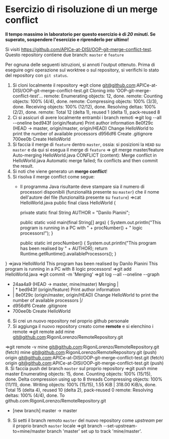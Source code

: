 # Esercizio di risoluzione di un merge conflict

**Il tempo massimo in laboratorio per questo esercizio è di _20 minuti_.
Se superato, sospendere l'esercizio e riprenderlo per ultimo!**

Si visiti https://github.com/APICe-at-DISI/OOP-git-merge-conflict-test.
Questo repository contiene due branch: `master` e `feature`

Per ognuna delle seguenti istruzioni, si annoti l'output ottenuto.
Prima di eseguire ogni operazione sul worktree o sul repository,
si verifichi lo stato del repository con `git status`.

1. Si cloni localmente il repository
=>git clone git@github.com:APICe-at-DISI/OOP-git-merge-conflict-test.git
Cloning into 'OOP-git-merge-conflict-test'...
remote: Enumerating objects: 12, done.
remote: Counting objects: 100% (4/4), done.
remote: Compressing objects: 100% (3/3), done.
Receiving objects: 100% (12/12), done.
Resolving deltas: 100% (2/2), done.
remote: Total 12 (delta 1), reused 1 (delta 1), pack-reused 8
2. Ci si assicuri di avere localmente entrambi i branch remoti
=>git log --all --oneline
bed943f (origin/feature) Print author information
8e0f29c (HEAD -> master, origin/master, origin/HEAD) Change HelloWorld to print the number of available processors
d956df6 Create .gitignore
700ee0b Create HelloWorld
3. Si faccia il merge di `feature` dentro `master`, ossia: si posizioni la `HEAD` su `master`
   e da qui si esegua il merge di `feature`
=> git merge master/feature
Auto-merging HelloWorld.java
CONFLICT (content): Merge conflict in HelloWorld.java
Automatic merge failed; fix conflicts and then commit the result.
4. Si noti che viene generato un **merge conflict**!
5. Si risolva il merge conflict come segue:
   - Il programma Java risultante deve stampare sia il numero di processori disponibili
     (funzionalità presente su `master`)
     che il nome dell'autore del file
     (funzionalità presente su `feature`)
=>cat HelloWorld.java 
public final class HelloWorld {

        private static final String AUTHOR = "Danilo Pianini";

        public static void main(final String[] args) {
                System.out.println("This program is running in a PC with " + procNumber() + " logic processors!");
        }

        public static int procNumber() {
                System.out.println("This program has been realised by " + AUTHOR);
                return Runtime.getRuntime().availableProcessors();
        }

}
=>java HelloWorld
This program has been realised by Danilo Pianini
This program is running in a PC with 8 logic processors!
=>git add HelloWorld.java
=>git commit -m 'Merging'
=>git log --all --oneline --graph
*   24aa4a9 (HEAD -> master, mine/master) Merging
|\
| * bed943f (origin/feature) Print author information
* | 8e0f29c (origin/master, origin/HEAD) Change HelloWorld to print the number of available processors
|/
* d956df6 Create .gitignore
* 700ee0b Create HelloWorld
6. Si crei un nuovo repository nel proprio github personale
7. Si aggiunga il nuovo repository creato come **remote** e si elenchino i remote
=>git remote add mine git@github.com:RigoniLorenzo/RemoteRepository.git

=>git remote -v
mine    git@github.com:RigoniLorenzo/RemoteRepository.git (fetch)
mine    git@github.com:RigoniLorenzo/RemoteRepository.git (push)
origin  git@github.com:APICe-at-DISI/OOP-git-merge-conflict-test.git (fetch)
origin  git@github.com:APICe-at-DISI/OOP-git-merge-conflict-test.git (push)
8. Si faccia push del branch `master` sul proprio repository
=>git push mine master
Enumerating objects: 15, done.
Counting objects: 100% (15/15), done.
Delta compression using up to 8 threads
Compressing objects: 100% (11/11), done.
Writing objects: 100% (15/15), 1.55 KiB | 318.00 KiB/s, done.
Total 15 (delta 4), reused 10 (delta 2), pack-reused 0
remote: Resolving deltas: 100% (4/4), done.
To github.com:RigoniLorenzo/RemoteRepository.git
 * [new branch]      master -> master
9. Si setti il branch remoto `master` del nuovo repository come *upstream* per il proprio branch `master` locale
=>git branch --set-upstream-to=mine/master
branch 'master' set up to track 'mine/master'.
